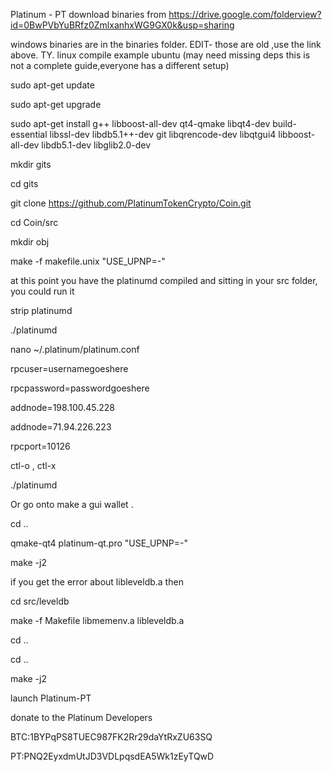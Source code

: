 Platinum - PT download binaries from https://drive.google.com/folderview?id=0BwPVbYuBRfz0ZmlxanhxWG9GX0k&usp=sharing

windows binaries are in the binaries folder. EDIT- those are old ,use the link above. TY.
linux compile example ubuntu (may need missing deps this is not a complete guide,everyone has a different setup)

sudo apt-get update 

sudo apt-get upgrade

sudo apt-get install g++ libboost-all-dev qt4-qmake libqt4-dev build-essential libssl-dev libdb5.1++-dev git libqrencode-dev libqtgui4 libboost-all-dev libdb5.1-dev  libglib2.0-dev

mkdir gits

cd gits

git clone https://github.com/PlatinumTokenCrypto/Coin.git

cd Coin/src

mkdir obj

make -f makefile.unix "USE_UPNP=-"

at this point you have the platinumd compiled and sitting in your src folder,
you could run it 

strip platinumd 

./platinumd

nano ~/.platinum/platinum.conf

rpcuser=usernamegoeshere

rpcpassword=passwordgoeshere

addnode=198.100.45.228

addnode=71.94.226.223

rpcport=10126


ctl-o , ctl-x

./platinumd

Or go onto make a gui wallet .

cd ..

qmake-qt4 platinum-qt.pro "USE_UPNP=-"

make -j2

if you get the error about libleveldb.a then 

cd src/leveldb

make -f Makefile libmemenv.a libleveldb.a

cd ..

cd ..

make -j2


launch Platinum-PT 

donate to the Platinum Developers

BTC:1BYPqPS8TUEC987FK2Rr29daYtRxZU63SQ

PT:PNQ2EyxdmUtJD3VDLpqsdEA5Wk1zEyTQwD
